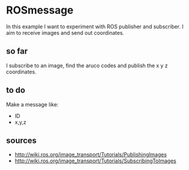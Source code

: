 # ROSmessage

In this example I want to experiment with ROS publisher and subscriber. I aim to receive images and send out coordinates.

## so far
I subscribe to an image, find the aruco codes and publish the x y z coordinates.

## to do
Make a message like:
* ID
* x,y,z

## sources
* http://wiki.ros.org/image_transport/Tutorials/PublishingImages
* http://wiki.ros.org/image_transport/Tutorials/SubscribingToImages
